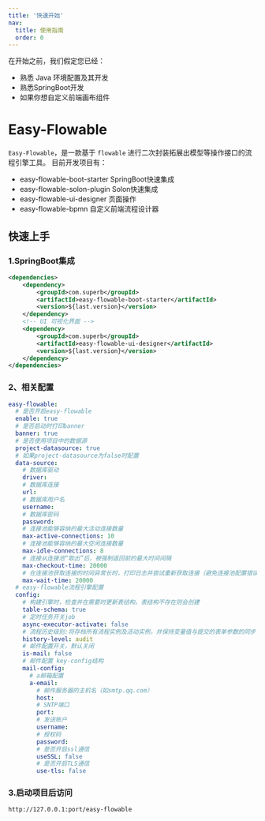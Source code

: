 ```yaml
---
title: '快速开始'
nav:
  title: 使用指南
  order: 0
---
```

在开始之前，我们假定您已经：
- 熟悉 Java 环境配置及其开发
- 熟悉SpringBoot开发
- 如果你想自定义前端画布组件
# Easy-Flowable

`Easy-Flowable`，是一款基于 `flowable` 进行二次封装拓展出模型等操作接口的流程引擎工具。
目前开发项目有：
- easy-flowable-boot-starter SpringBoot快速集成
- easy-flowable-solon-plugin Solon快速集成
- easy-flowable-ui-designer  页面操作
- easy-flowable-bpmn         自定义前端流程设计器

## 快速上手
### 1.SpringBoot集成
```xml
<dependencies>
    <dependency>
        <groupId>com.superb</groupId>
        <artifactId>easy-flowable-boot-starter</artifactId>
        <version>${last.version}</version>
    </dependency>
    <!-- UI 可视化界面 -->
    <dependency>
        <groupId>com.superb</groupId>
        <artifactId>easy-flowable-ui-designer</artifactId>
        <version>${last.version}</version>
    </dependency>
</dependencies>
```


### 2、相关配置

```yaml
easy-flowable:
  # 是否开启easy-flowable
  enable: true
  # 是否启动时打印banner
  banner: true
  # 是否使用项目中的数据源
  project-datasource: true
  # 如果project-datasource为false时配置
  data-source:
    # 数据库驱动
    driver: 
    # 数据库连接
    url: 
    # 数据库用户名
    username:
    # 数据库密码
    password: 
    # 连接池能够容纳的最大活动连接数量
    max-active-connections: 10
    # 连接池能够容纳的最大空闲连接数量
    max-idle-connections: 8
    # 连接从连接池“取出”后，被强制返回前的最大时间间隔
    max-checkout-time: 20000
    # 在连接池获取连接的时间异常长时，打印日志并尝试重新获取连接（避免连接池配置错误，导致没有异常提示）默认20秒
    max-wait-time: 20000
  # easy-flowable流程引擎配置
  config:
    # 构建引擎时，检查并在需要时更新表结构。表结构不存在则会创建
    table-schema: true
    # 定时任务开关job
    async-executor-activate: false
    # 流程历史级别:将存档所有流程实例及活动实例，并保持变量值与提交的表单参数的同步，以保证所有通过表单进行的用户操作都可追踪、可审计
    history-level: audit
    # 邮件配置开关，默认关闭
    is-mail: false
    # 邮件配置 key-config结构
    mail-config: 
      # a邮箱配置
      a-email:
        # 邮件服务器的主机名（如smtp.qq.com）
        host:
        # SNTP端口 
        port:
        # 发送账户
        username:
        # 授权码
        password:
        # 是否开启ssl通信
        useSSL: false
        # 是否开启TLS通信
        use-tls: false

```

### 3.启动项目后访问
`http://127.0.0.1:port/easy-flowable`
